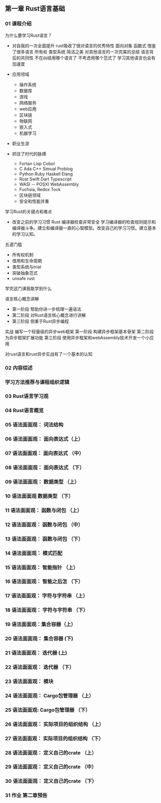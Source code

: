 
## 第一章 Rust语言基础

### 01 课程介绍

为什么要学习Rust语言？
- 对自我的一次全面提升
    rust吸收了很对语言的优秀特性
    面向对象 函数式 借鉴了很多语言
    所有权 类型系统 简洁之美
    对其他语言的一次完美的总结
    语言背后的共同性 
    不在纠结用哪个语言了
    不考虑用哪个范式了
    学习其他语言也会有加速度

- 应用领域  
    - 操作系统
    - 数据库 
    - 游戏 
    - 网络服务 
    - web应用  
    - 区块链 
    - 物联网
    - 嵌入式 
    - 机器学习

- 职业生涯
- 抓住了时代的脉搏
    - Fortan Lisp Cobol
    - C Ada C++ Simual Problog 
    - Python Ruby Haskell Elang
    - Rust Swift Dart Typescript
    - WASI -- POSXI WebAssembly
    - Fuchsia, Redox Tock
    - 区块链领域
    - 安全和性能并重 

学习Rust的关键点和难点
- 改变之前的学习习惯 Rust 编译器检查非常安全 学习编译器的检查规则提示和编译器斗争。建立和编译器一直的心智模型。改变自己的学习习惯。建立基本的学习认知。

五道门槛
- 所有权机制
- 借用和生命周期
- 类型系统与triat
- 突破抽象范式
- unsafe rust

学完这门课我能学到什么

语言核心概念讲解
- 第一阶段 帮助你进一步梳理一遍语法
- 第二阶段 对Rust语言核心概念进行讲解
- 第三阶段 侧重于Rust异步编程

实战 编写一个轻量级的异步web框架
第一阶段 构建异步框架基本骨架
第二阶段 为异步框架扩展功能
第三阶段 使用异步框架和webAssembly技术开发一个小应用

对rust语言和rust异步实战有了一个基本的认知

### 02 内容综述

### 学习方法推荐与课程组织逻辑

### 03 Rust语言学习观

### 04 Rust语言概览

### 05 语法面面观： 词法结构

### 06 语法面面观： 面向表达式（上）

### 07 语法面面观： 面向表达式 （中）

### 08 语法面面观： 面向表达式 （下）

### 09 语法面面观： 数据类型 （上）

### 10 语法面面观 数据类型 （下）

### 11 语法面面观： 函数与闭包 （上）

### 12 语法面面观： 函数与闭包 （中）

### 13 语法面面观： 函数与闭包 （下）

### 14 语法面面观： 模式匹配

### 15 语法面面观： 智能指针 （上）

### 16 语法面面观： 智能之后怎 （下）

### 17 语法面面观： 字符与字符串 （上）

### 18 语法面面观： 字符与字符串 （下）

### 19 语法面面观：集合容器（上）

### 20 语法面面观： 集合容器 (下)

### 21 语法面面观： 迭代器 (上)

### 22 语法面面观： 迭代器 （下）

### 23 语法面面观： 模块

### 24 语法面面观： Cargo包管理器 （上）

### 25 语法面面观: Cargo包管理器 （下）

### 26 语法面面观： 实际项目的组织结构 （上）

### 27 语法面面观： 实际项目的组织结构 （下）

### 28 语法面面观： 定义自己的crate （上）

### 29 语法面面观： 定义自己的crate （中）

### 30 语法面面观： 定义自己的crate （下）

### 31 作业 第二章预告


